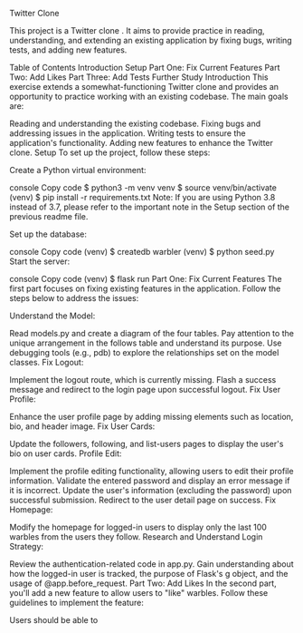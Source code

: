  Twitter Clone


This project is a Twitter clone . It aims to provide practice in reading, understanding, and extending an existing application by fixing bugs, writing tests, and adding new features.

Table of Contents
Introduction
Setup
Part One: Fix Current Features
Part Two: Add Likes
Part Three: Add Tests
Further Study
Introduction
This exercise extends a somewhat-functioning Twitter clone and provides an opportunity to practice working with an existing codebase. The main goals are:

Reading and understanding the existing codebase.
Fixing bugs and addressing issues in the application.
Writing tests to ensure the application's functionality.
Adding new features to enhance the Twitter clone.
Setup
To set up the project, follow these steps:

Create a Python virtual environment:

console
Copy code
$ python3 -m venv venv
$ source venv/bin/activate
(venv) $ pip install -r requirements.txt
Note: If you are using Python 3.8 instead of 3.7, please refer to the important note in the Setup section of the previous readme file.

Set up the database:

console
Copy code
(venv) $ createdb warbler
(venv) $ python seed.py
Start the server:

console
Copy code
(venv) $ flask run
Part One: Fix Current Features
The first part focuses on fixing existing features in the application. Follow the steps below to address the issues:

Understand the Model:

Read models.py and create a diagram of the four tables.
Pay attention to the unique arrangement in the follows table and understand its purpose.
Use debugging tools (e.g., pdb) to explore the relationships set on the model classes.
Fix Logout:

Implement the logout route, which is currently missing.
Flash a success message and redirect to the login page upon successful logout.
Fix User Profile:

Enhance the user profile page by adding missing elements such as location, bio, and header image.
Fix User Cards:

Update the followers, following, and list-users pages to display the user's bio on user cards.
Profile Edit:

Implement the profile editing functionality, allowing users to edit their profile information.
Validate the entered password and display an error message if it is incorrect.
Update the user's information (excluding the password) upon successful submission.
Redirect to the user detail page on success.
Fix Homepage:

Modify the homepage for logged-in users to display only the last 100 warbles from the users they follow.
Research and Understand Login Strategy:

Review the authentication-related code in app.py.
Gain understanding about how the logged-in user is tracked, the purpose of Flask's g object, and the usage of @app.before_request.
Part Two: Add Likes
In the second part, you'll add a new feature to allow users to "like" warbles. Follow these guidelines to implement the feature:

Users should be able to
